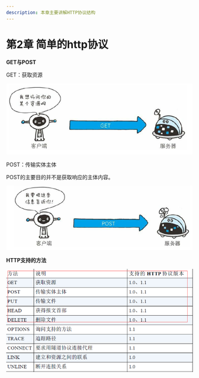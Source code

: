 ```yaml
---
description: 本章主要讲解HTTP协议结构
---
```


# 第2章 简单的http协议

**GET与POST**

 GET：获取资源

![](.gitbook/assets/74715149-1.jpg)

POST：传输实体主体

POST的主要目的并不是获取响应的主体内容。

![](.gitbook/assets/57159394-1.jpg)

**HTTP支持的方法**

![](.gitbook/assets/59751312-1.jpg)

